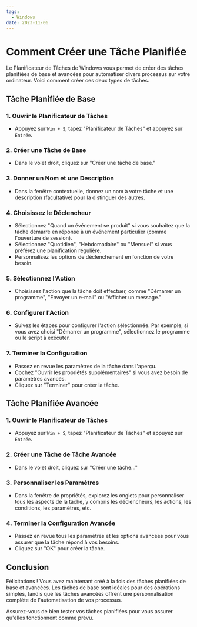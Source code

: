 ```yaml
---
tags:
  - Windows
date: 2023-11-06
---
```


# Comment Créer une Tâche Planifiée

Le Planificateur de Tâches de Windows vous permet de créer des tâches planifiées de base et avancées pour automatiser divers processus sur votre ordinateur. Voici comment créer ces deux types de tâches.

## Tâche Planifiée de Base

### 1. Ouvrir le Planificateur de Tâches

- Appuyez sur `Win + S`, tapez "Planificateur de Tâches" et appuyez sur `Entrée`.

### 2. Créer une Tâche de Base

- Dans le volet droit, cliquez sur "Créer une tâche de base."

### 3. Donner un Nom et une Description

- Dans la fenêtre contextuelle, donnez un nom à votre tâche et une description (facultative) pour la distinguer des autres.

### 4. Choisissez le Déclencheur

- Sélectionnez "Quand un événement se produit" si vous souhaitez que la tâche démarre en réponse à un événement particulier (comme l'ouverture de session).
- Sélectionnez "Quotidien", "Hebdomadaire" ou "Mensuel" si vous préférez une planification régulière.
- Personnalisez les options de déclenchement en fonction de votre besoin.

### 5. Sélectionnez l'Action

- Choisissez l'action que la tâche doit effectuer, comme "Démarrer un programme", "Envoyer un e-mail" ou "Afficher un message."

### 6. Configurer l'Action

- Suivez les étapes pour configurer l'action sélectionnée. Par exemple, si vous avez choisi "Démarrer un programme", sélectionnez le programme ou le script à exécuter.

### 7. Terminer la Configuration

- Passez en revue les paramètres de la tâche dans l'aperçu.
- Cochez "Ouvrir les propriétés supplémentaires" si vous avez besoin de paramètres avancés.
- Cliquez sur "Terminer" pour créer la tâche.

## Tâche Planifiée Avancée

### 1. Ouvrir le Planificateur de Tâches

- Appuyez sur `Win + S`, tapez "Planificateur de Tâches" et appuyez sur `Entrée`.

### 2. Créer une Tâche de Tâche Avancée

- Dans le volet droit, cliquez sur "Créer une tâche..."

### 3. Personnaliser les Paramètres

- Dans la fenêtre de propriétés, explorez les onglets pour personnaliser tous les aspects de la tâche, y compris les déclencheurs, les actions, les conditions, les paramètres, etc.

### 4. Terminer la Configuration Avancée

- Passez en revue tous les paramètres et les options avancées pour vous assurer que la tâche répond à vos besoins.
- Cliquez sur "OK" pour créer la tâche.

## Conclusion

Félicitations ! Vous avez maintenant créé à la fois des tâches planifiées de base et avancées. Les tâches de base sont idéales pour des opérations simples, tandis que les tâches avancées offrent une personnalisation complète de l'automatisation de vos processus.

Assurez-vous de bien tester vos tâches planifiées pour vous assurer qu'elles fonctionnent comme prévu.

